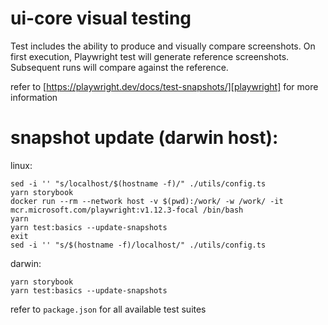 # ui-core visual testing 
Test includes the ability to produce and visually compare screenshots.
On first execution, Playwright test will generate reference screenshots. Subsequent runs will compare against the reference.

refer to [https://playwright.dev/docs/test-snapshots/][playwright] for more information

[playwright]: https://playwright.dev/docs/test-snapshots/

# snapshot update (darwin host):

linux: 
```shell
sed -i '' "s/localhost/$(hostname -f)/" ./utils/config.ts
yarn storybook
docker run --rm --network host -v $(pwd):/work/ -w /work/ -it mcr.microsoft.com/playwright:v1.12.3-focal /bin/bash
yarn
yarn test:basics --update-snapshots
exit
sed -i '' "s/$(hostname -f)/localhost/" ./utils/config.ts
```

darwin:
```shell
yarn storybook
yarn test:basics --update-snapshots
```
refer to `package.json` for all available test suites

